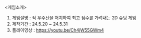 <게임소개>

1. 게임설명 : 적 우주선을 처치하여 최고 점수를 가려내는 2D 슈팅 게임
2. 제작기간 : 24.5.20 ~ 24.5.31
3. 플레이영상 : https://youtu.be/Ch4jW55GWm4

